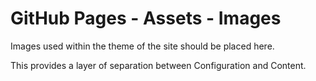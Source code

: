 # GitHub Pages - Assets - Images

Images used within the theme of the site should be placed here.

This provides a layer of separation between Configuration and Content.